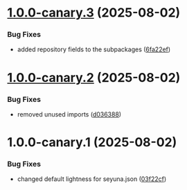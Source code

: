 # [1.0.0-canary.3](https://github.com/seyuna-corp/seyuna-cli/compare/v1.0.0-canary.2...v1.0.0-canary.3) (2025-08-02)


### Bug Fixes

* added repository fields to the subpackages ([6fa22ef](https://github.com/seyuna-corp/seyuna-cli/commit/6fa22ef18c84ebf02633344afd9b1ba02c66ce4b))

# [1.0.0-canary.2](https://github.com/seyuna-corp/seyuna-cli/compare/v1.0.0-canary.1...v1.0.0-canary.2) (2025-08-02)


### Bug Fixes

* removed unused imports ([d036388](https://github.com/seyuna-corp/seyuna-cli/commit/d0363881092de615c23e88179c372b2c4fcb7611))

# 1.0.0-canary.1 (2025-08-02)


### Bug Fixes

* changed default lightness for seyuna.json ([03f22cf](https://github.com/seyuna-corp/seyuna-cli/commit/03f22cf5b55972c85c9134d9bfc814497ec61305))
